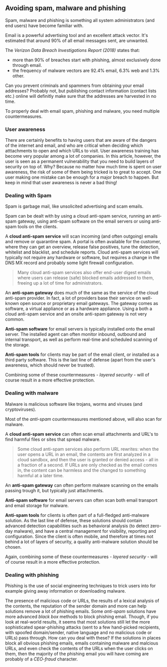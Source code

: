 


## Avoiding spam, malware and phishing

Spam, malware and phishing is something all system administrators (and end users) have become familiar with.

Email is a powerful advertising tool and an excellent attack vector. It's estimated that around 90% of all email messages sent, are unwanted. 

The *Verizon Data Breach Investigations Report (2018)* states that:

  - more than 90% of breaches start with phishing, almost exclusively done through email.
  - the frequency of malware vectors are 92.4% email, 6.3% web and 1.3% other.

Can you prevent criminals and spammers from obtaining your email addresses? Probably not, but publishing contact information (contact lists etc.) online will definitly make sure that the addresses are harvested in no time. 

To properly deal with email spam, phishing and malware, you need multiple countermeasures.

### User awareness

There are certainly benefits to having users that are aware of the dangers of the internet and email, and who are critical when deciding which atttachments to open and which URLs to visit. User awareness training has become very popular among a lot of companies. In this article, however, the user is seen as a permanent vulnerability that you need to build layers of security on top of. Why? Because no matter how much time is spent on user awareness, the risk of some of them being tricked is to great to accept. One user making one mistake can be enough for a major breach to happen. But keep in mind that user awareness is never a bad thing!


### Dealing with Spam

Spam is garbage mail, like unsolicited advertising and scam emails.

Spam can be dealt with by using a cloud anti-spam service, running an anti-spam gateway, using anti-spam software on the email servers or using anti-spam tools on the clients.

A **cloud anti-spam service** will scan incoming (and often outgoing) emails and remove or quarantine spam. 
A portal is often available for the customer, where they can get an overview, release false positives, tune the detection, whitelist and blacklist, and schedule reports.
Cloud anti-spam services will typically not require any hardware or software, but requires a change in the DNS MX record and probably some light firewall configuration.

> Many cloud anti-spam services also offer end-user digest emails where users can release (safe) blocked emails addressed to them, freeing up a lot of time for administrators.

An **anti-spam gateway** does much of the same as the service of the cloud anti-spam provider. In fact, a lot of providers base their service on well-known open source or proprietary email gateways.
The gateway comes as software, a virtual appliance or as a hardware appliance. Using a both a cloud anti-spam service and an onsite anti-spam gateway is not very common.

**Anti-spam software** for email servers is typically installed onto the email server. The installed agent can often monitor inbound, outbound and internal transport, as well as perform real-time and scheduled scanning of the storage.

**Anti-spam tools** for clients may be part of the email client, or installed as a third party software. This is the last line of defense (apart from the user's awareness, which should never be trusted).

Combining some of these countermeasures - *layered security* - will of course result in a more effective protection.


### Dealing with malware

Malware is malicious software like trojans, worms and viruses (and cryptoviruses).

Most of the *anti-spam* countermeasures mentioned above, will also scan for malware.

A **cloud anti-spam service** can often scan email attachments and URL's to find harmful files or sites that spread malware.

> Some cloud anti-spam services also perform URL rewrites: when the user opens a URL in an email, the contents are first analyzed in a cloud sandbox, and then the user is granted or denied access - all in a fraction of a second.
> If URLs are only checked as the email comes in, the content can be harmless and the changed to something harmful at a later time.

An **anti-spam gateway** can often perform malware scanning on the emails passing trough it, but typically just attachments.

**Anti-spam software** for email servers can often scan both email transport and email storage for malware.

**Anti-spam tools** for clients is often part of a full-fledged anti-malware solution. As the last line of defense, these solutions should contain advanced detection capabilities such as behavioral analysis (to detect zero-day malware), and have a central management for visibility, reporting and configuration. Since the client is often mobile, and therefore at times not behind a lot of layers of security, a quality anti-malware solution should be chosen.

Again, combining some of these countermeasures - *layered security* - will of course result in a more effective protection.


### Dealing with phishing

Phishing is the use of social engineering techniques to trick users into for example giving away information or downloading malware.

The presence of malicious code or URLs, the results of a lexical analysis of the contents, the reputation of the sender domain and more can help solutions remove a lot of phishing emails. Some *anti-spam* solutions have more advanced *black box* methods to block phishing email. Though, if you look at real-world results, it seems that most solutions still let the more sophisticated spear-phishing attacks (sent to a few hand-picked recipients, with spoofed domain/sender, native language and no malicious code or URLs) pass through. How can you deal with these? If the solutions in places block all obvious phishing emails, emails containing malware and malcious URLs, and even check the contents of the URLs when the user clicks on them, then the majority of the phishing email you will have coming are probably of a *CEO-fraud* character.












